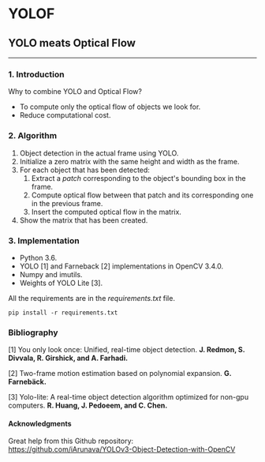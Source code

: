 # YOLOF

## YOLO meats Optical Flow

---

### 1. Introduction

Why to combine YOLO and Optical Flow?

- To compute only the optical flow of objects we look for.
- Reduce computational cost.

### 2. Algorithm

1. Object detection in the actual frame using YOLO.
2. Initialize a zero matrix with the same height and width as the frame.
3. For each object that has been detected:
   1. Extract a *patch* corresponding to the object's bounding box in the frame.
   2. Compute optical flow between that patch and its corresponding one in the previous frame.
   3. Insert the computed optical flow in the matrix.
4. Show the matrix that has been created.

### 3. Implementation

- Python 3.6.
- YOLO [1] and Farneback [2] implementations in OpenCV 3.4.0.
- Numpy and imutils.
- Weights of YOLO Lite [3].

All the requirements are in the *requirements.txt* file.

```
pip install -r requirements.txt
```

### Bibliography

[1] You only look once: Unified, real-time object detection. **J. Redmon, S. Divvala, R. Girshick, and A. Farhadi.**

[2] Two-frame motion estimation based on polynomial expansion. **G. Farnebäck.**

[3] Yolo-lite: A real-time object detection algorithm optimized for non-gpu computers. **R. Huang, J. Pedoeem, and C. Chen.**

#### Acknowledgments

Great help from this Github repository: https://github.com/iArunava/YOLOv3-Object-Detection-with-OpenCV

